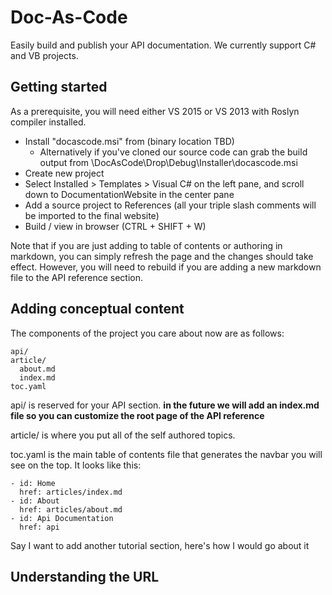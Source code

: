 Doc-As-Code
===========
Easily build and publish your API documentation. We currently support C# and VB projects.

Getting started
---------------
As a prerequisite, you will need either VS 2015 or VS 2013 with Roslyn compiler installed.
* Install "docascode.msi" from (binary location TBD)
  * Alternatively if you've cloned our source code can grab the build output from \DocAsCode\Drop\Debug\Installer\docascode.msi
* Create new project
* Select Installed > Templates > Visual C# on the left pane, and scroll down to DocumentationWebsite in the center pane
* Add a source project to References (all your triple slash comments will be imported to the final website)
* Build / view in browser (CTRL + SHIFT + W)

Note that if you are just adding to table of contents or authoring in markdown, you can simply refresh the page and the changes should take effect. However, you will need to rebuild if you are adding a new markdown file to the API reference section.

Adding conceptual content
-------------------------
The components of the project you care about now are as follows:
```
api/
article/
  about.md
  index.md
toc.yaml
```
api/ is reserved for your API section. **in the future we will add an index.md file so you can customize the root page of the API reference**

article/ is where you put all of the self authored topics.

toc.yaml is the main table of contents file that generates the navbar you will see on the top. It looks like this:
```
- id: Home
  href: articles/index.md
- id: About
  href: articles/about.md
- id: Api Documentation
  href: api
```
Say I want to add another tutorial section, here's how I would go about it

Understanding the URL
---------------------
